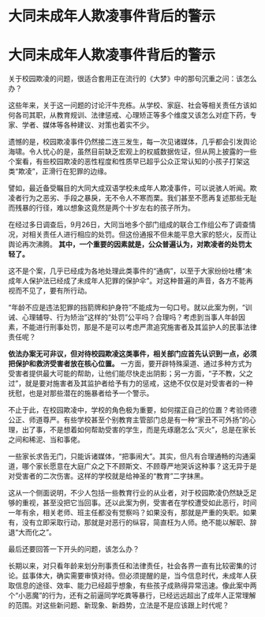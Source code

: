 # 大同未成年人欺凌事件背后的警示

# 大同未成年人欺凌事件背后的警示

关于校园欺凌的问题，很适合套用正在流行的《大梦》中的那句沉重之问：该怎么办？

这些年来，关于这一问题的讨论汗牛充栋。从学校、家庭、社会等相关责任方该如何各司其职，从教育规训、法律惩戒、心理矫正等多个维度又该怎么对症下药，专家、学者、媒体等各种建议、对策也着实不少。

遗憾的是，校园欺凌事件仍然接二连三发生，每一次见诸媒体，几乎都会引发舆论海啸。令人忧心的是，虽然目前缺乏宏观上的权威数据佐证，但从网上披露的一些个案看，有些校园欺凌的恶性程度和性质早已超乎公众正常认知的小孩子打架这类“欺凌”，正滑行在犯罪的边缘。

譬如，最近备受瞩目的大同大成双语学校未成年人欺凌事件，可以说骇人听闻。欺凌者行为之恶劣、手段之暴戾，无不令人不寒而栗。我们甚至不愿再复述那些无耻而残暴的行径，难以想象这竟然是两个十岁左右的孩子所为。

在经过多日调查后，9月26日，大同当地多个部门组成的联合工作组公布了调查情况，对相关责任人进行相应的处罚。但这份通报不但未能平息大家的怒火，反而让舆论再次沸腾。
**其中，一个重要的因素就是，公众普遍认为，对欺凌者的处罚太轻了。**

这不是个案，几乎已经成为各地处理此类事件的“通病”，以至于大家纷纷吐槽“未成年人保护法已经成了未成年人犯罪的保护伞”。对这种普遍的声音，各方不能再视而不见了，要有所行动。

“年龄不应是违法犯罪的挡箭牌和护身符”不能成为一句口号。就以此案为例，“训诫、心理辅导、行为矫治”这样的“处罚”公平吗？合理吗？考虑到当事人年龄因素，不能进行刑事处罚，那是不是可以考虑严肃追究施害者及其监护人的民事法律责任呢？

**依法办案无可非议，但对待校园欺凌这类事件，相关部门应首先认识到一点，必须把保护和救济受害者放在核心位置。**
一方面，要开辟特殊渠道、通过多种方式为受害者提供最大可能的帮助，让他们能尽快走出阴影；另一方面，“子不教，父之过”，就是要对施害者及其监护者给予有力的惩戒，这绝不仅仅是对受害者的一种抚慰，也是对那些潜在的施暴者给予一个警示。

不止于此，在校园欺凌中，学校的角色极为重要，如何摆正自己的位置？考验师德公正、师道尊严。有些学校甚至个别教育主管部门总是有一种“家丑不可外扬”的心理，出了事，不是想着如何帮助受害的学生，而是先琢磨怎么“灭火”，总是在家长之间和稀泥、当和事佬。

一些家长求告无门，只能诉诸媒体，“把事闹大”。其实，但凡有合理通畅的沟通渠道，哪个家长愿意在大庭广众之下不顾斯文、不顾尊严地哭诉这种事？这无异于是对受害者的二次伤害。这样的学校就是给神圣的“教育”二字抹黑。

这从一个侧面说明，不少人包括一些教育行业的从业者，对于校园欺凌仍然缺乏足够的重视，甚至没把它当回事。还以此案为例，受害者在学校遭受如此恶行，时间一年有余，相关老师、班主任都没有觉察吗？如果没有，那就是严重的失职。如果有，没有立即采取行动，那就是对恶行的纵容，简直枉为人师。绝不能以解职、辞退“大而化之”。

最后还要回答一下开头的问题，该怎么办？

长期以来，对只看年龄来划分刑事责任和法律责任，社会各界一直有比较密集的讨论。兹事体大，确实需要审慎对待。但必须提醒的是，当今信息时代，未成年人获取信息的途径、效率、能力已经超乎想象，有些孩子成熟得异常迅速。像此案中两个“小恶魔”的行为，还有之前逼同学吃粪等暴行，已经远远超出了成年人正常理解的范围。对这些新问题、新现象、新趋势，立法是不是应该跟上时代呢？

